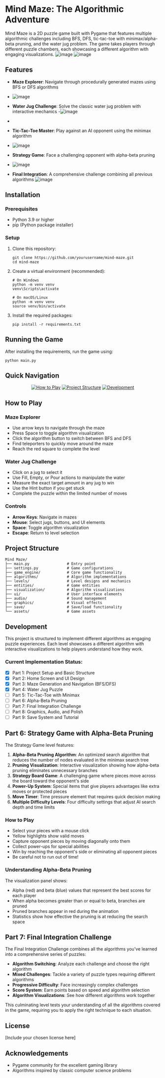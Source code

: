# Mind Maze: The Algorithmic Adventure

Mind Maze is a 2D puzzle game built with Pygame that features multiple algorithmic challenges including BFS, DFS, tic-tac-toe with minimax/alpha-beta pruning, and the water jug problem. The game takes players through different puzzle chambers, each showcasing a different algorithm with engaging visualizations.
![image](https://github.com/user-attachments/assets/84320fb4-867e-498a-a6da-0f15042cf685)
![image](https://github.com/user-attachments/assets/20d5d7f9-560e-4a4b-b6f6-9f05b8e2fd2a)

## Features

- **Maze Explorer**: Navigate through procedurally generated mazes using BFS or DFS algorithms
- ![image](https://github.com/user-attachments/assets/97a6788d-ca28-4ff6-8efb-0451ae2afc59)

- **Water Jug Challenge**: Solve the classic water jug problem with interactive mechanics -![image](https://github.com/user-attachments/assets/5652b4c9-7cc6-4b51-8bb5-86610ff93cb2)

-
- **Tic-Tac-Toe Master**: Play against an AI opponent using the minimax algorithm
- ![image](https://github.com/user-attachments/assets/a8d9f5a5-1cdd-4f6c-90ba-a2d0806438b3)

- **Strategy Game**: Face a challenging opponent with alpha-beta pruning
- ![image](https://github.com/user-attachments/assets/05a9b833-5895-42f4-872d-a2923aab92f1)

- **Final Integration**: A comprehensive challenge combining all previous algorithms
  ![image](https://github.com/user-attachments/assets/0054dc65-5798-4337-ad1a-5ebe37c269d5)

## Installation

### Prerequisites

- Python 3.9 or higher
- pip (Python package installer)

### Setup

1. Clone this repository:

   ```
   git clone https://github.com/yourusername/mind-maze.git
   cd mind-maze
   ```

2. Create a virtual environment (recommended):

   ```
   # On Windows
   python -m venv venv
   venv\Scripts\activate

   # On macOS/Linux
   python -m venv venv
   source venv/bin/activate
   ```

3. Install the required packages:
   ```
   pip install -r requirements.txt
   ```

## Running the Game

After installing the requirements, run the game using:

```
python main.py
```

## Quick Navigation

<div align="center">

[![How to Play](https://github.com/kolinabir/Mind-Maze--The-Algorithmic-Adventure/blob/main/how_to_play.mdx)](https://github.com/kolinabir/Mind-Maze--The-Algorithmic-Adventure/blob/main/how_to_play.mdx)
[![Project Structure](https://img.shields.io/badge/📁-Project_Structure-green)](#project-structure)
[![Development](https://img.shields.io/badge/🔧-Development-orange)](#development)

</div>

## How to Play

### Maze Explorer

- Use arrow keys to navigate through the maze
- Press Space to toggle algorithm visualization
- Click the algorithm button to switch between BFS and DFS
- Find teleporters to quickly move around the maze
- Reach the red square to complete the level

### Water Jug Challenge

- Click on a jug to select it
- Use Fill, Empty, or Pour actions to manipulate the water
- Measure the exact target amount in any jug to win
- Use the Hint button if you get stuck
- Complete the puzzle within the limited number of moves

### Controls

- **Arrow Keys**: Navigate in mazes
- **Mouse**: Select jugs, buttons, and UI elements
- **Space**: Toggle algorithm visualization
- **Escape**: Return to level selection

## Project Structure

```
Mind Maze/
├── main.py                 # Entry point
├── settings.py             # Game configurations
├── game_engine/            # Core game functionality
├── algorithms/             # Algorithm implementations
├── levels/                 # Level designs and mechanics
├── entities/               # Game entities
├── visualization/          # Algorithm visualizations
├── ui/                     # User interface elements
├── audio/                  # Sound management
├── graphics/               # Visual effects
├── save/                   # Save/load functionality
└── assets/                 # Game assets
```

## Development

This project is structured to implement different algorithms as engaging puzzle experiences. Each level showcases a different algorithm with interactive visualizations to help players understand how they work.

### Current Implementation Status:

- [x] Part 1: Project Setup and Basic Structure
- [x] Part 2: Home Screen and UI Design
- [x] Part 3: Maze Generation and Navigation (BFS/DFS)
- [x] Part 4: Water Jug Puzzle
- [ ] Part 5: Tic-Tac-Toe with Minimax
- [ ] Part 6: Alpha-Beta Pruning
- [ ] Part 7: Final Integration Challenge
- [ ] Part 8: Graphics, Audio, and Polish
- [ ] Part 9: Save System and Tutorial

## Part 6: Strategy Game with Alpha-Beta Pruning

The Strategy Game level features:

1. **Alpha-Beta Pruning Algorithm**: An optimized search algorithm that reduces the number of nodes evaluated in the minimax search tree
2. **Pruning Visualization**: Interactive visualization showing how alpha-beta pruning eliminates unnecessary branches
3. **Strategy Board Game**: A challenging game where pieces move across the board toward the opponent's side
4. **Power-Up System**: Special items that give players advantages like extra moves or protected pieces
5. **Move Timer**: Time pressure element that requires quick decision making
6. **Multiple Difficulty Levels**: Four difficulty settings that adjust AI search depth and time limits

### How to Play

- Select your pieces with a mouse click
- Yellow highlights show valid moves
- Capture opponent pieces by moving diagonally onto them
- Collect power-ups for special abilities
- Win by reaching the opponent's side or eliminating all opponent pieces
- Be careful not to run out of time!

### Understanding Alpha-Beta Pruning

The visualization panel shows:

- Alpha (red) and beta (blue) values that represent the best scores for each player
- When alpha becomes greater than or equal to beta, branches are pruned
- Pruned branches appear in red during the animation
- Statistics show how effective the pruning is at reducing the search space

## Part 7: Final Integration Challenge

The Final Integration Challenge combines all the algorithms you've learned into a comprehensive series of puzzles:

- **Algorithm Switching**: Analyze each challenge and choose the right algorithm
- **Mixed Challenges**: Tackle a variety of puzzle types requiring different algorithms
- **Progressive Difficulty**: Face increasingly complex challenges
- **Score System**: Earn points based on speed and algorithm selection
- **Algorithm Visualizations**: See how different algorithms work together

This culminating level tests your understanding of all the algorithms covered in the game, requiring you to apply the right technique to each situation.

## License

[Include your chosen license here]

## Acknowledgements

- Pygame community for the excellent gaming library
- Algorithms inspired by classic computer science problems

